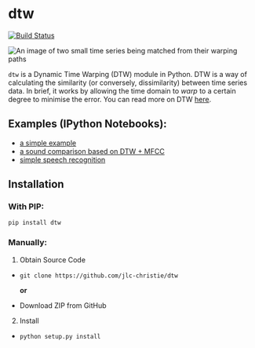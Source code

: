 # dtw

[![Build Status](https://travis-ci.org/pierre-rouanet/dtw.svg?branch=master)](https://travis-ci.org/pierre-rouanet/dtw)

![An image of two small time series being matched from their warping paths](https://upload.wikimedia.org/wikipedia/commons/a/ab/Dynamic_time_warping.png "Dynamic Time Warping Example")

`dtw` is a Dynamic Time Warping (DTW) module in Python. DTW is a way of calculating
the similarity (or conversely, dissimilarity) between time series data. In brief,
it works by allowing the time domain to *warp* to a certain degree to minimise
the error. You can read more on DTW [here](https://en.wikipedia.org/wiki/Dynamic_time_warping).


## Examples (IPython Notebooks):

* [a simple example](./examples/simple%20example.ipynb)
* [a sound comparison based on DTW + MFCC](./examples/MFCC%20%2B%20DTW.ipynb)
* [simple speech recognition](./examples/speech-recognition.ipynb)


## Installation
### With PIP:
`pip install dtw`
### Manually:
1. Obtain Source Code
  - `git clone https://github.com/jlc-christie/dtw`

    **or**

  - Download ZIP from GitHub
2. Install
 - `python setup.py install`
